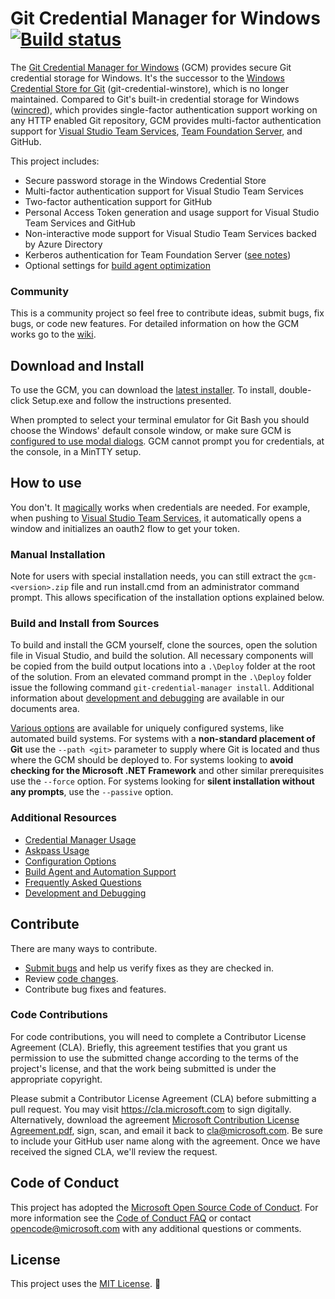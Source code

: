 # Git Credential Manager for Windows [![Build status](https://ci.appveyor.com/api/projects/status/jl6oe1thiwv5s52o/branch/master?svg=true)](https://ci.appveyor.com/project/whoisj/git-credential-manager-for-windows/branch/master)

 The [Git Credential Manager for Windows](https://github.com/Microsoft/Git-Credential-Manager-for-Windows) (GCM) provides secure Git credential storage for Windows. It's the successor to the [Windows Credential Store for Git](https://gitcredentialstore.codeplex.com/) (git-credential-winstore), which is no longer maintained. Compared to Git's built-in credential storage for Windows ([wincred](https://git-scm.com/book/en/v2/Git-Tools-Credential-Storage)), which provides single-factor authentication support working on any HTTP enabled Git repository, GCM provides multi-factor authentication support for [Visual Studio Team Services](https://www.visualstudio.com/), [Team Foundation Server](#q-i-thought-microsoft-was-maintaining-this-why-does-the-gcm-not-work-as-expected-with-tfs), and GitHub.

 This project includes:

 * Secure password storage in the Windows Credential Store
 * Multi-factor authentication support for Visual Studio Team Services
 * Two-factor authentication support for GitHub
 * Personal Access Token generation and usage support for Visual Studio Team Services and GitHub
 * Non-interactive mode support for Visual Studio Team Services backed by Azure Directory
 * Kerberos authentication for Team Foundation Server ([see notes](Docs/Faq.md#q-i-thought-microsoft-was-maintaining-this-why-does-the-gcm-not-work-as-expected-with-tfs))
 * Optional settings for [build agent optimization](Docs/Automation.md)

### Community

 This is a community project so feel free to contribute ideas, submit bugs, fix bugs, or code new features. For detailed information on how the GCM works go to the [wiki](https://github.com/Microsoft/Git-Credential-Manager-for-Windows/wiki/How-the-Git-Credential-Managers-works).

## Download and Install

 To use the GCM, you can download the [latest installer](https://github.com/Microsoft/Git-Credential-Manager-for-Windows/releases/latest). To install, double-click Setup.exe and follow the instructions presented.

 When prompted to select your terminal emulator for Git Bash you should choose the Windows' default console window, or make sure GCM is [configured to use modal dialogs](Docs/Configuration.md#modalprompt). GCM cannot prompt you for credentials, at the console, in a MinTTY setup.

## How to use

 You don't. It [magically](https://github.com/Microsoft/Git-Credential-Manager-for-Windows/issues/31) works when credentials are needed. For example, when pushing to [Visual Studio Team Services](https://www.visualstudio.com), it automatically opens a window and initializes an oauth2 flow to get your token.

### Manual Installation

 Note for users with special installation needs, you can still extract the `gcm-<version>.zip` file and run install.cmd from an administrator command prompt. This allows specification of the installation options explained below.

### Build and Install from Sources

 To build and install the GCM yourself, clone the sources, open the solution file in Visual Studio, and build the solution. All necessary components will be copied from the build output locations into a `.\Deploy` folder at the root of the solution. From an elevated command prompt in the `.\Deploy` folder issue the following command `git-credential-manager install`. Additional information about [development and debugging](Docs/Development.md) are available in our documents area.

 [Various options](Docs/Configuration.md) are available for uniquely configured systems, like automated build systems. For systems with a **non-standard placement of Git** use the `--path <git>` parameter to supply where Git is located and thus where the GCM should be deployed to. For systems looking to **avoid checking for the Microsoft .NET Framework** and other similar prerequisites use the `--force` option. For systems looking for **silent installation without any prompts**, use the `--passive` option.

### Additional Resources

 * [Credential Manager Usage](Docs/CredentialManager.md)
 * [Askpass Usage](Docs/Askpass.md)
 * [Configuration Options](Docs/Configuration.md)
 * [Build Agent and Automation Support](Docs/Automation.md)
 * [Frequently Asked Questions](Docs/Faq.md)
 * [Development and Debugging](Docs/Development.md)

## Contribute

 There are many ways to contribute.

 * [Submit bugs](https://github.com/Microsoft/Git-Credential-Manager-for-Windows/issues) and help us verify fixes as they are checked in.
 * Review [code changes](https://github.com/Microsoft/Git-Credential-Manager-for-Windows/pulls).
 * Contribute bug fixes and features.

### Code Contributions

 For code contributions, you will need to complete a Contributor License Agreement (CLA). Briefly, this agreement testifies that you grant us permission to use the submitted change according to the terms of the project's license, and that the work being submitted is under the appropriate copyright.

 Please submit a Contributor License Agreement (CLA) before submitting a pull request. You may visit <https://cla.microsoft.com> to sign digitally. Alternatively, download the agreement [Microsoft Contribution License Agreement.pdf](https://cla.microsoft.com/cladoc/microsoft-contribution-license-agreement.pdf), sign, scan, and email it back to <cla@microsoft.com>. Be sure to include your GitHub user name along with the agreement. Once we have received the signed CLA, we'll review the request.

## Code of Conduct

This project has adopted the [Microsoft Open Source Code of Conduct](https://opensource.microsoft.com/codeofconduct/). For more information see the [Code of Conduct FAQ](https://opensource.microsoft.com/codeofconduct/faq/) or contact [opencode@microsoft.com](mailto:opencode@microsoft.com) with any additional questions or comments.

## License

This project uses the [MIT License](https://github.com/Microsoft/Git-Credential-Manager-for-Windows/blob/master/LICENSE.TXT).
